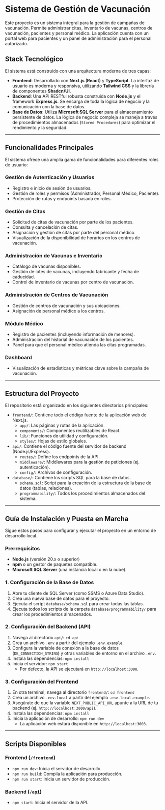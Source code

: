 # Sistema de Gestión de Vacunación

Este proyecto es un sistema integral para la gestión de campañas de vacunación. Permite administrar citas, inventario de vacunas, centros de vacunación, pacientes y personal médico. La aplicación cuenta con un portal web para pacientes y un panel de administración para el personal autorizado.

## Stack Tecnológico

El sistema está construido con una arquitectura moderna de tres capas:

*   **Frontend**: Desarrollado con **Next.js (React)** y **TypeScript**. La interfaz de usuario es moderna y responsiva, utilizando **Tailwind CSS** y la librería de componentes **Shadcn/UI**.
*   **Backend**: Una API RESTful robusta construida con **Node.js** y el framework **Express.js**. Se encarga de toda la lógica de negocio y la comunicación con la base de datos.
*   **Base de Datos**: Utiliza **Microsoft SQL Server** para el almacenamiento persistente de datos. La lógica de negocio compleja se maneja a través de procedimientos almacenados (`Stored Procedures`) para optimizar el rendimiento y la seguridad.

---

## Funcionalidades Principales

El sistema ofrece una amplia gama de funcionalidades para diferentes roles de usuario:

### Gestión de Autenticación y Usuarios
*   Registro e inicio de sesión de usuarios.
*   Gestión de roles y permisos (Administrador, Personal Médico, Paciente).
*   Protección de rutas y endpoints basada en roles.

### Gestión de Citas
*   Solicitud de citas de vacunación por parte de los pacientes.
*   Consulta y cancelación de citas.
*   Asignación y gestión de citas por parte del personal médico.
*   Visualización de la disponibilidad de horarios en los centros de vacunación.

### Administración de Vacunas e Inventario
*   Catálogo de vacunas disponibles.
*   Gestión de lotes de vacunas, incluyendo fabricante y fecha de caducidad.
*   Control de inventario de vacunas por centro de vacunación.

### Administración de Centros de Vacunación
*   Gestión de centros de vacunación y sus ubicaciones.
*   Asignación de personal médico a los centros.

### Módulo Médico
*   Registro de pacientes (incluyendo información de menores).
*   Administración del historial de vacunación de los pacientes.
*   Panel para que el personal médico atienda las citas programadas.

### Dashboard
*   Visualización de estadísticas y métricas clave sobre la campaña de vacunación.

---

## Estructura del Proyecto

El repositorio está organizado en los siguientes directorios principales:

*   `frontend/`: Contiene todo el código fuente de la aplicación web de Next.js.
    *   `app/`: Las páginas y rutas de la aplicación.
    *   `components/`: Componentes reutilizables de React.
    *   `lib/`: Funciones de utilidad y configuración.
    *   `styles/`: Hojas de estilo globales.
*   `api/`: Contiene el código fuente del servidor de backend (Node.js/Express).
    *   `routes/`: Define los endpoints de la API.
    *   `middleware/`: Middlewares para la gestión de peticiones (ej. autenticación).
    *   `config/`: Archivos de configuración.
*   `database/`: Contiene los scripts SQL para la base de datos.
    *   `schema.sql`: Script para la creación de la estructura de la base de datos (tablas, relaciones).
    *   `programmability/`: Todos los procedimientos almacenados del sistema.

---

## Guía de Instalación y Puesta en Marcha

Sigue estos pasos para configurar y ejecutar el proyecto en un entorno de desarrollo local.

### Prerrequisitos
*   **Node.js** (versión 20.x o superior)
*   **npm** o un gestor de paquetes compatible.
*   **Microsoft SQL Server** (una instancia local o en la nube).

### 1. Configuración de la Base de Datos
1.  Abre tu cliente de SQL Server (como SSMS o Azure Data Studio).
2.  Crea una nueva base de datos para el proyecto.
3.  Ejecuta el script `database/schema.sql` para crear todas las tablas.
4.  Ejecuta todos los scripts de la carpeta `database/programmability/` para crear los procedimientos almacenados.

### 2. Configuración del Backend (API)
1.  Navega al directorio `api/`: `cd api`
2.  Crea un archivo `.env` a partir del ejemplo `.env.example`.
3.  Configura la variable de conexión a la base de datos (`DB_CONNECTION_STRING`) y otras variables de entorno en el archivo `.env`.
4.  Instala las dependencias: `npm install`
5.  Inicia el servidor: `npm start`
    *   Por defecto, la API se ejecutará en `http://localhost:3000`.

### 3. Configuración del Frontend
1.  En otra terminal, navega al directorio `frontend/`: `cd frontend`
2.  Crea un archivo `.env.local` a partir del ejemplo `.env.local.example`.
3.  Asegúrate de que la variable `NEXT_PUBLIC_API_URL` apunte a la URL de tu backend (ej. `http://localhost:3000/api`).
4.  Instala las dependencias: `npm install`
5.  Inicia la aplicación de desarrollo: `npm run dev`
    *   La aplicación web estará disponible en `http://localhost:3003`.

---

## Scripts Disponibles

### Frontend (`/frontend`)
*   `npm run dev`: Inicia el servidor de desarrollo.
*   `npm run build`: Compila la aplicación para producción.
*   `npm run start`: Inicia un servidor de producción.

### Backend (`/api`)
*   `npm start`: Inicia el servidor de la API.
